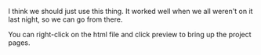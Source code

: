 I think we should just use this thing.  It worked well when we all weren't on it last night, so we can go from there.

You can right-click on the html file and click preview to bring up the project pages.